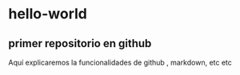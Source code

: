# hello-world
## primer repositorio en github

Aquí explicaremos la funcionalidades de github , markdown, etc etc 
